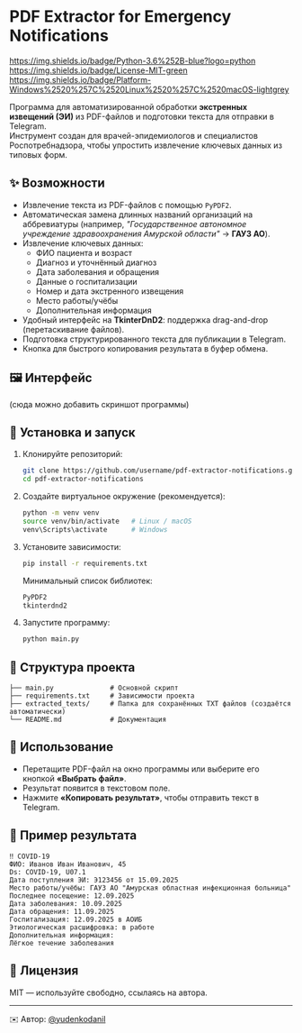 # PDF Extractor for Emergency Notifications  
https://img.shields.io/badge/Python-3.6%252B-blue?logo=python
https://img.shields.io/badge/License-MIT-green
https://img.shields.io/badge/Platform-Windows%2520%257C%2520Linux%2520%257C%2520macOS-lightgrey

Программа для автоматизированной обработки **экстренных извещений (ЭИ)** из PDF-файлов и подготовки текста для отправки в Telegram.  
Инструмент создан для врачей-эпидемиологов и специалистов Роспотребнадзора, чтобы упростить извлечение ключевых данных из типовых форм.  

## ✨ Возможности
- Извлечение текста из PDF-файлов с помощью `PyPDF2`.  
- Автоматическая замена длинных названий организаций на аббревиатуры (например, *"Государственное автономное учреждение здравоохранения Амурской области"* → **ГАУЗ АО**).  
- Извлечение ключевых данных:  
  - ФИО пациента и возраст  
  - Диагноз и уточнённый диагноз  
  - Дата заболевания и обращения  
  - Данные о госпитализации  
  - Номер и дата экстренного извещения  
  - Место работы/учёбы  
  - Дополнительная информация  
- Удобный интерфейс на **TkinterDnD2**: поддержка drag-and-drop (перетаскивание файлов).  
- Подготовка структурированного текста для публикации в Telegram.  
- Кнопка для быстрого копирования результата в буфер обмена.  

## 🖼 Интерфейс
(сюда можно добавить скриншот программы)  

## 🚀 Установка и запуск  

1. Клонируйте репозиторий:  
   ```bash
   git clone https://github.com/username/pdf-extractor-notifications.git
   cd pdf-extractor-notifications
   ```

2. Создайте виртуальное окружение (рекомендуется):  
   ```bash
   python -m venv venv
   source venv/bin/activate   # Linux / macOS
   venv\Scripts\activate      # Windows
   ```

3. Установите зависимости:  
   ```bash
   pip install -r requirements.txt
   ```

   Минимальный список библиотек:  
   ```txt
   PyPDF2
   tkinterdnd2
   ```

4. Запустите программу:  
   ```bash
   python main.py
   ```

## 📂 Структура проекта
```
├── main.py              # Основной скрипт
├── requirements.txt     # Зависимости проекта
├── extracted_texts/     # Папка для сохранённых TXT файлов (создаётся автоматически)
└── README.md            # Документация
```

## 🔧 Использование
- Перетащите PDF-файл на окно программы или выберите его кнопкой **«Выбрать файл»**.  
- Результат появится в текстовом поле.  
- Нажмите **«Копировать результат»**, чтобы отправить текст в Telegram.  

## 📌 Пример результата
```
‼️ COVID-19
ФИО: Иванов Иван Иванович, 45
Ds: COVID-19, U07.1
Дата поступления ЭИ: Э123456 от 15.09.2025
Место работы/учёбы: ГАУЗ АО "Амурская областная инфекционная больница"
Последнее посещение: 12.09.2025
Дата заболевания: 10.09.2025
Дата обращения: 11.09.2025
Госпитализация: 12.09.2025 в АОИБ
Этиологическая расшифровка: в работе
Дополнительная информация:
Лёгкое течение заболевания
```

## 📄 Лицензия
MIT — используйте свободно, ссылаясь на автора.  

---

✉️ Автор: [@yudenkodanil](https://t.me/yudenkodanil)  
